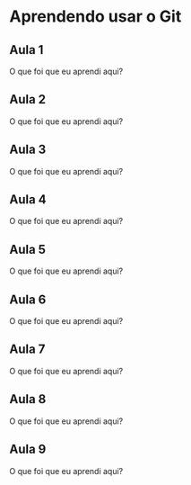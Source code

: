 # Aprendendo usar o Git


## Aula 1

O que foi que eu aprendi aqui?


## Aula 2

O que foi que eu aprendi aqui?


## Aula 3

O que foi que eu aprendi aqui?


## Aula 4

O que foi que eu aprendi aqui?


## Aula 5

O que foi que eu aprendi aqui?


## Aula 6

O que foi que eu aprendi aqui?


## Aula 7

O que foi que eu aprendi aqui?


## Aula 8

O que foi que eu aprendi aqui?


## Aula 9

O que foi que eu aprendi aqui?


